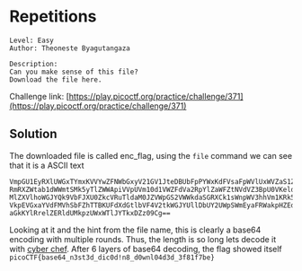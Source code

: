 # Repetitions

```
Level: Easy
Author: Theoneste Byagutangaza

Description:
Can you make sense of this file?
Download the file here.
```
Challenge link: [https://play.picoctf.org/practice/challenge/371](https://play.picoctf.org/practice/challenge/371)

## Solution
The downloaded file is called enc_flag, using the `file` command we can see that it is a ASCII text

```
VmpGU1EyRXlUWGxTYmxKVVYwZFNWbGxyV21GV1JteDBUbFpPYWxKdFVsaFpWVlUxWVZaS1ZWWnVh
RmRXZWtab1dWWmtSMk5yTlZWWApiVVpUVm10d1VWZFdVa2RpYlZaWFZtNVdVZ3BpU0VKeldWUkNk
MlZXVlhoWGJYQk9VbFJXU0ZkcVRuTldaM0JZVWpGS2VWWkdaSGRXCk1sWnpWV3hhVm1KRk5XOVVW
VkpEVGxaYVdFMVhSbFZhTTBKUFdXdGtlbVF4V2tkWGJYUllDbUY2UWpSWmEyaFRWakpHZEdWRlZs
aGkKYlRrelZERldUMkpzUWxWTlJYTkxDZz09Cg==
```

Looking at it and the hint from the file name, this is clearly a base64 encoding with multiple rounds. Thus, the length is so long
lets decode it with [cyber chef](cyberchef.org). After 6 layers of base64 decoding, the flag showed itself
`picoCTF{base64_n3st3d_dic0d!n8_d0wnl04d3d_3f81f7be}`
